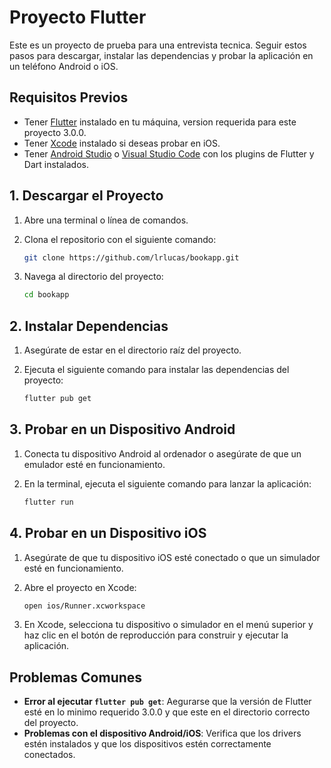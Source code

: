 # Proyecto Flutter

Este es un proyecto de prueba para una entrevista tecnica. Seguir estos pasos para descargar, instalar las dependencias y probar la aplicación en un teléfono Android o iOS.

## Requisitos Previos

- Tener [Flutter](https://flutter.dev/docs/get-started/install) instalado en tu máquina, version requerida para este proyecto 3.0.0.
- Tener [Xcode](https://developer.apple.com/xcode/) instalado si deseas probar en iOS.
- Tener [Android Studio](https://developer.android.com/studio) o [Visual Studio Code](https://code.visualstudio.com/) con los plugins de Flutter y Dart instalados.

## 1. Descargar el Proyecto

1. Abre una terminal o línea de comandos.
2. Clona el repositorio con el siguiente comando:

    ```bash
    git clone https://github.com/lrlucas/bookapp.git
    ```

3. Navega al directorio del proyecto:

    ```bash
    cd bookapp
    ```

## 2. Instalar Dependencias

1. Asegúrate de estar en el directorio raíz del proyecto.
2. Ejecuta el siguiente comando para instalar las dependencias del proyecto:

    ```bash
    flutter pub get
    ```

## 3. Probar en un Dispositivo Android

1. Conecta tu dispositivo Android al ordenador o asegúrate de que un emulador esté en funcionamiento.
2. En la terminal, ejecuta el siguiente comando para lanzar la aplicación:

    ```bash
    flutter run
    ```

## 4. Probar en un Dispositivo iOS

1. Asegúrate de que tu dispositivo iOS esté conectado o que un simulador esté en funcionamiento.
2. Abre el proyecto en Xcode:

    ```bash
    open ios/Runner.xcworkspace
    ```

3. En Xcode, selecciona tu dispositivo o simulador en el menú superior y haz clic en el botón de reproducción para construir y ejecutar la aplicación.

## Problemas Comunes

- **Error al ejecutar `flutter pub get`**: Aegurarse que la versión de Flutter esté en lo minimo requerido 3.0.0 y que este en el directorio correcto del proyecto.
- **Problemas con el dispositivo Android/iOS**: Verifica que los drivers estén instalados y que los dispositivos estén correctamente conectados.


